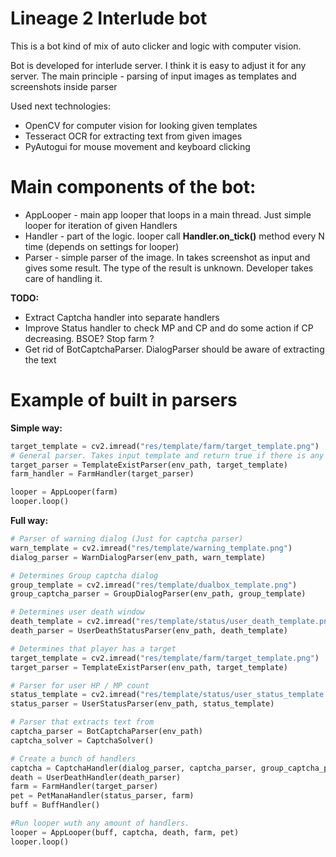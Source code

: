 # Lineage 2 Interlude bot

This is a bot kind of mix of auto clicker and logic with computer vision.  

Bot is developed for interlude server. I think it is easy to adjust it for any server. The main principle - parsing of input images as templates and screenshots inside parser

Used next technologies:

* OpenCV for computer vision for looking given templates 
* Tesseract OCR for extracting text from given images
* PyAutogui for mouse movement and keyboard clicking

# Main components of the bot:

* AppLooper - main app looper that loops in a main thread. Just simple looper for iteration of given Handlers
* Handler - part of the logic. looper call **Handler.on_tick()** method every N time (depends on settings for looper)
* Parser - simple parser of the image. In takes screenshot as input and gives some result. The type of the result is unknown. Developer takes care of handling it.


**TODO:**
* Extract Captcha handler into separate handlers
* Improve Status handler to check MP and CP and do some action if CP decreasing. BSOE? Stop farm ?
* Get rid of BotCaptchaParser.  DialogParser should be aware of extracting the text

# Example of built in parsers


**Simple way:**
```python
target_template = cv2.imread("res/template/farm/target_template.png")
# General parser. Takes input template and return true if there is any match on the screenshot
target_parser = TemplateExistParser(env_path, target_template)
farm_handler = FarmHandler(target_parser)

looper = AppLooper(farm)
looper.loop()
```


**Full way:**
```python
# Parser of warning dialog (Just for captcha parser)
warn_template = cv2.imread("res/template/warning_template.png")
dialog_parser = WarnDialogParser(env_path, warn_template)

# Determines Group captcha dialog
group_template = cv2.imread("res/template/dualbox_template.png")
group_captcha_parser = GroupDialogParser(env_path, group_template)

# Determines user death window
death_template = cv2.imread("res/template/status/user_death_template.png")
death_parser = UserDeathStatusParser(env_path, death_template)

# Determines that player has a target
target_template = cv2.imread("res/template/farm/target_template.png")
target_parser = TemplateExistParser(env_path, target_template)

# Parser for user HP / MP count
status_template = cv2.imread("res/template/status/user_status_template.png")
status_parser = UserStatusParser(env_path, status_template)

# Parser that extracts text from
captcha_parser = BotCaptchaParser(env_path)
captcha_solver = CaptchaSolver()

# Create a bunch of handlers
captcha = CaptchaHandler(dialog_parser, captcha_parser, group_captcha_parser, captcha_solver)
death = UserDeathHandler(death_parser)
farm = FarmHandler(target_parser)
pet = PetManaHandler(status_parser, farm)
buff = BuffHandler()

#Run looper wuth any amount of handlers.
looper = AppLooper(buff, captcha, death, farm, pet)
looper.loop()
```